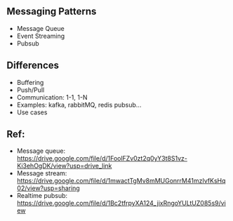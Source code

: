 ## Messaging Patterns
- Message Queue
- Event Streaming
- Pubsub

## Differences
- Buffering
- Push/Pull
- Communication: 1-1, 1-N
- Examples: kafka, rabbitMQ, redis pubsub...
- Use cases

## Ref:
- Message queue: https://drive.google.com/file/d/1FoolFZv0zt2q0yY3t8S1vz-Ki3ehOgDK/view?usp=drive_link
- Message stream: https://drive.google.com/file/d/1mwactTgMv8mMUGonrrM41mzIvfKsHq02/view?usp=sharing
- Realtime pubsub: https://drive.google.com/file/d/1Bc2tfrpyXA124_jixRngoYULtUZ085s9/view


